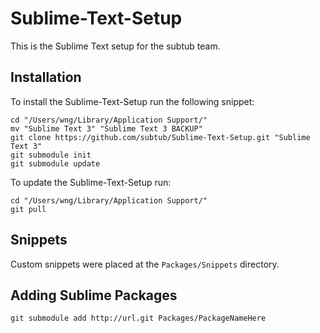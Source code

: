 # Sublime-Text-Setup

This is the Sublime Text setup for the subtub team.


## Installation

To install the Sublime-Text-Setup run the following snippet:

```
cd "/Users/wng/Library/Application Support/"
mv "Sublime Text 3" "Sublime Text 3 BACKUP"
git clone https://github.com/subtub/Sublime-Text-Setup.git "Sublime Text 3"
git submodule init
git submodule update
```

To update the Sublime-Text-Setup run:

```
cd "/Users/wng/Library/Application Support/"
git pull
```


## Snippets

Custom snippets were placed at the `Packages/Snippets` directory.


## Adding Sublime Packages

```
git submodule add http://url.git Packages/PackageNameHere
```
